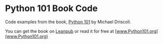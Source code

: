 # Python 101 Book Code

Code examples from the book, [Python 101](https://leanpub.com/python_101) by Michael Driscoll. 

You can get the book on [Leanpub](https://leanpub.com/python_101) or read it for free at [www.Python101.org](www.Python101.org)
